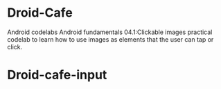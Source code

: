 # Droid-Cafe
Android codelabs
Android fundamentals 04.1:Clickable images
practical codelab to learn how to use images as elements that the user can tap or click.
# Droid-cafe-input

